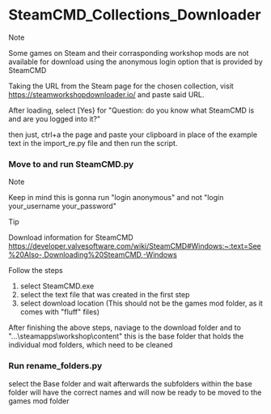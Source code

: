 # SteamCMD_Collections_Downloader
 
> [!NOTE]
> Some games on Steam and their corrasponding workshop mods are not available for download using the anonymous login
option that is provided by SteamCMD

Taking the URL from the Steam page for the chosen collection, visit https://steamworkshopdownloader.io/ and paste 
said URL.

After loading, select [Yes} for "Question: do you know what SteamCMD is and are you logged into it?"

then just, ctrl+a the page and paste your clipboard in place of the example text in the import_re.py file and then run the script.


### Move to and run SteamCMD.py  

>[!NOTE]
>Keep in mind this is gonna run "login anonymous" and not "login your_username your_password"

>[!TIP]
> Download information for SteamCMD https://developer.valvesoftware.com/wiki/SteamCMD#Windows:~:text=See%20Also-,Downloading%20SteamCMD,-Windows

Follow the steps
1. select SteamCMD.exe
2. select the text file that was created in the first step
3. select download location (This should not be the games mod folder, as it comes with "fluff" files)

After finishing the above steps, naviage to the download folder and to "...\steamapps\workshop\content"
this is the base folder that holds the individual mod folders, which need to be cleaned

### Run rename_folders.py
select the Base folder and wait
afterwards the subfolders within the base folder will have the correct names and will now be ready to be moved to the games mod folder
